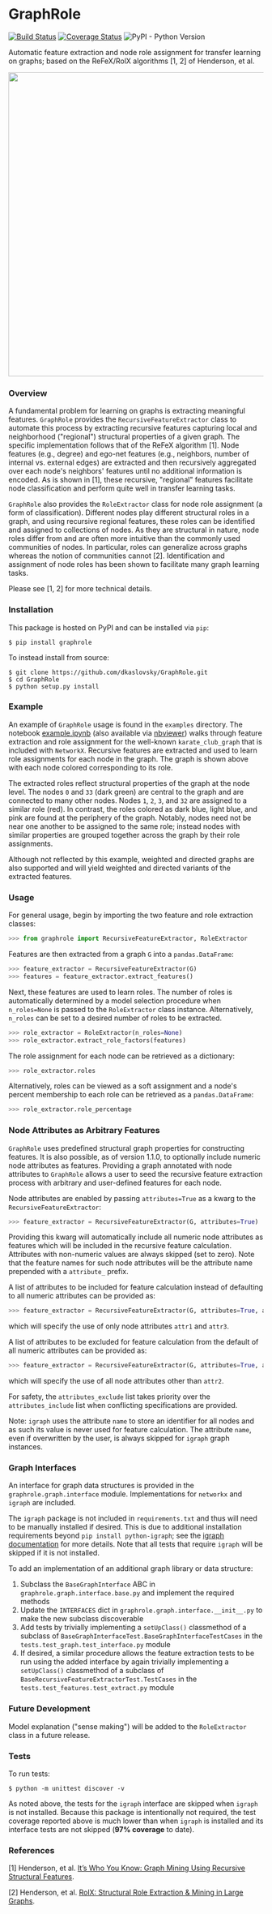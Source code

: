 # GraphRole

[![Build Status](https://travis-ci.com/dkaslovsky/GraphRole.svg?branch=master)](https://travis-ci.com/dkaslovsky/GraphRole)
[![Coverage Status](https://coveralls.io/repos/github/dkaslovsky/GraphRole/badge.svg?branch=master)](https://coveralls.io/github/dkaslovsky/GraphRole?branch=master)
![PyPI - Python Version](https://img.shields.io/pypi/pyversions/GraphRole)

Automatic feature extraction and node role assignment for transfer learning on graphs; based on the ReFeX/RolX algorithms [1, 2] of Henderson, et al.

<p align="center">
<img src="./examples/karate_graph.png" width=600>
</p>

### Overview
A fundamental problem for learning on graphs is extracting meaningful features.  `GraphRole` provides the `RecursiveFeatureExtractor` class to automate this process by extracting recursive features capturing local and neighborhood ("regional") structural properties of a given graph.  The specific implementation follows that of the ReFeX algorithm [1].  Node features (e.g., degree) and ego-net features (e.g., neighbors, number of internal vs. external edges) are extracted and then recursively aggregated over each node's neighbors' features until no additional information is encoded.  As is shown in [1], these recursive, "regional" features facilitate node classification and perform quite well in transfer learning tasks.

`GraphRole` also provides the `RoleExtractor` class for node role assignment (a form of classification).  Different nodes play different structural roles in a graph, and using recursive regional features, these roles can be identified and assigned to collections of nodes.  As they are structural in nature, node roles differ from and are often more intuitive than the commonly used communities of nodes.  In particular, roles can generalize across graphs whereas the notion of communities cannot [2].  Identification and assignment of node roles has been shown to facilitate many graph learning tasks.

Please see [1, 2] for more technical details.

### Installation
This package is hosted on PyPI and can be installed via `pip`:
```
$ pip install graphrole
```
To instead install from source:
```
$ git clone https://github.com/dkaslovsky/GraphRole.git
$ cd GraphRole
$ python setup.py install
```

### Example
An example of `GraphRole` usage is found in the `examples` directory.  The notebook
[example.ipynb](./examples/example.ipynb)
(also available via [nbviewer](https://nbviewer.jupyter.org/github/dkaslovsky/GraphRole/blob/master/examples/example.ipynb))
walks through feature extraction and role assignment for the well-known `karate_club_graph` that is included with `NetworkX`.  Recursive features are extracted and used to learn role assignments for each node in the graph.  The graph is shown above with each node colored corresponding to its role.

The extracted roles reflect structural properties of the graph at the node level.  The nodes `0` and `33` (dark green) are central to the graph and are connected to many other nodes.  Nodes `1`, `2`, `3`, and `32` are assigned to a similar role (red).  In contrast, the roles colored as dark blue, light blue, and pink are found at the periphery of the graph.  Notably, nodes need not be near one another to be assigned to the same role; instead nodes with similar properties are grouped together across the graph by their role assignments.

Although not reflected by this example, weighted and directed graphs are also supported and will yield weighted and directed variants of the extracted features.

### Usage
For general usage, begin by importing the two feature and role extraction classes:
```python
>>> from graphrole import RecursiveFeatureExtractor, RoleExtractor
```
Features are then extracted from a graph `G` into a `pandas.DataFrame`:
```python
>>> feature_extractor = RecursiveFeatureExtractor(G)
>>> features = feature_extractor.extract_features()
```
Next, these features are used to learn roles.  The number of roles is automatically determined by
a model selection procedure when `n_roles=None` is passed to the `RoleExtractor` class instance.
Alternatively, `n_roles` can be set to a desired number of roles to be extracted.
```python
>>> role_extractor = RoleExtractor(n_roles=None)
>>> role_extractor.extract_role_factors(features)
```
The role assignment for each node can be retrieved as a dictionary:
```python
>>> role_extractor.roles
```
Alternatively, roles can be viewed as a soft assignment and a node's percent membership to each role
can be retrieved as a `pandas.DataFrame`:
```python
>>> role_extractor.role_percentage
```

### Node Attributes as Arbitrary Features
`GraphRole` uses predefined structural graph properties for constructing features. It is also possible, as of version 1.1.0, to optionally include numeric node attributes as features. Providing a graph annotated with node attributes to `GraphRole` allows a user to seed the recursive feature extraction process with arbitrary and user-defined features for each node.

Node attributes are enabled by passing `attributes=True` as a kwarg to the `RecursiveFeatureExtractor`:
```python
>>> feature_extractor = RecursiveFeatureExtractor(G, attributes=True)
```
Providing this kwarg will automatically include all numeric node attributes as features which will be included in the recursive feature calculation. Attributes with non-numeric values are always skipped (set to zero). Note that the feature names for such node attributes will be the attribute name prepended with a `attribute_` prefix.

A list of attributes to be included for feature calculation instead of defaulting to all numeric attributes can be provided as:
```python
>>> feature_extractor = RecursiveFeatureExtractor(G, attributes=True, attributes_include=['attr1', 'attr3'])
```
which will specify the use of only node attributes `attr1` and `attr3`.

A list of attributes to be excluded for feature calculation from the default of all numeric attributes can be provided as:
```python
>>> feature_extractor = RecursiveFeatureExtractor(G, attributes=True, attributes_exclude=['attr2'])
```
which will specify the use of all node attributes other than `attr2`.

For safety, the `attributes_exclude` list takes priority over the `attributes_include` list when conflicting specifications are provided.

Note: `igraph` uses the attribute `name` to store an identifier for all nodes and as such its value is never used for feature calculation. The attribute `name`, even if overwritten by the user, is always skipped for `igraph` graph instances.

### Graph Interfaces
An interface for graph data structures is provided in the `graphrole.graph.interface` module.  Implementations for `networkx` and `igraph` are included.

The `igraph` package is not included in `requirements.txt` and thus will need to be manually installed
if desired.  This is due to additional installation requirements beyond `pip install python-igraph`; see
the [igraph documentation](https://igraph.org/python/#pyinstall) for more details.  Note that all tests
that require `igraph` will be skipped if it is not installed.

To add an implementation of an additional graph library or data structure:
1. Subclass the `BaseGraphInterface` ABC in `graphrole.graph.interface.base.py` and implement the required methods
1. Update the `INTERFACES` dict in `graphrole.graph.interface.__init__.py` to make the new subclass discoverable
1. Add tests by trivially implementing a `setUpClass()` classmethod of a subclass of `BaseGraphInterfaceTest.BaseGraphInterfaceTestCases` in the `tests.test_graph.test_interface.py` module
1. If desired, a similar procedure allows the feature extraction tests to be run using the added interface
by again trivially implementing a `setUpClass()` classmethod of a subclass of `BaseRecursiveFeatureExtractorTest.TestCases` in the `tests.test_features.test_extract.py` module

### Future Development
Model explanation ("sense making") will be added to the `RoleExtractor` class in a future release.

### Tests
To run tests:
```
$ python -m unittest discover -v
```
As noted above, the tests for the `igraph` interface are skipped when `igraph` is not installed.  Because this package is intentionally not required, the  test coverage reported above is much lower than when `igraph` is installed and its interface tests are not skipped (__97% coverage__ to date).

### References
[1] Henderson, et al. [It’s Who You Know: Graph Mining Using Recursive Structural Features](http://www.cs.cmu.edu/~leili/pubs/henderson-kdd2011.pdf).

[2] Henderson, et al. [RolX: Structural Role Extraction & Mining in Large Graphs](https://static.googleusercontent.com/media/research.google.com/en//pubs/archive/46591.pdf).
